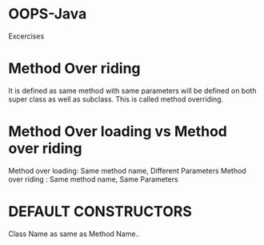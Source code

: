 # OOPS-Java
Excercises

# Method Over riding
It is defined as same method with same parameters will be defined on both super class as well as subclass. This is called method overriding.

# Method Over loading vs Method over riding
Method over loading: Same method name, Different Parameters
Method over riding : Same method name, Same Parameters

# DEFAULT CONSTRUCTORS
Class Name as same as Method Name..
